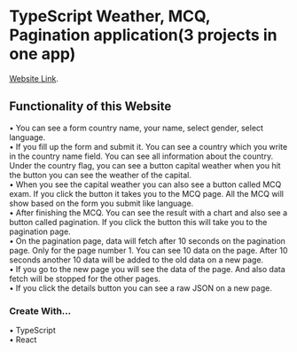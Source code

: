 # TypeScript Weather, MCQ, Pagination application(3 projects in one app)

[Website Link](https://weather-mcq-pagination.netlify.app/).

## Functionality of this Website

• You can see a form country name, your name, select gender, select language. \
• If you fill up the form and submit it. You can see a country which you write in the country name field. You can see all information about the country. Under the country flag, you can see a button capital weather when you hit the button you can see the weather of the capital.\
• When you see the capital weather you can also see a button called MCQ exam. If you click the button it takes you to the MCQ page. All the MCQ will show based on the form you submit like language.\
• After finishing the MCQ. You can see the result with a chart and also see a button called pagination. If you click the button this will take you to the pagination page.\
• On the pagination page, data will fetch after 10 seconds on the pagination page. Only for the page number 1. You can see 10 data on the page. After 10 seconds another 10 data will be added to the old data on a new page.\
• If you go to the new page you will see the data of the page. And also data fetch will be stopped for the other pages.\
• If you click the details button you can see a raw JSON on a new page.


###  Create With...
• TypeScript\
• React

